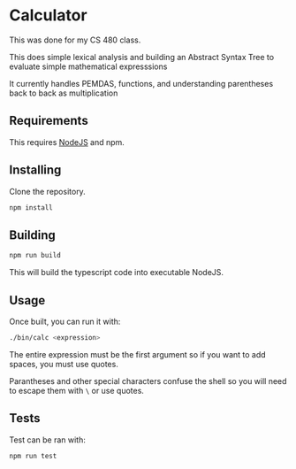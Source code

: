 # Calculator

This was done for my CS 480 class.

This does simple lexical analysis and building an Abstract Syntax Tree to evaluate simple mathematical expresssions

It currently handles PEMDAS, functions, and understanding parentheses back to back as multiplication

## Requirements

This requires [NodeJS](https://nodejs.org/en/) and npm.

## Installing

Clone the repository.

```bash
npm install
```

## Building

```bash
npm run build
```

This will build the typescript code into executable NodeJS.

## Usage

Once built, you can run it with:

```bash
./bin/calc <expression>
```

The entire expression must be the first argument so if you want to add spaces, you must use quotes.

Parantheses and other special characters confuse the shell so you will need to escape them with `\` or use quotes.

## Tests

Test can be ran with:

```bash
npm run test
```
